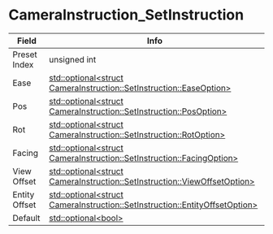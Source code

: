 # CameraInstruction_SetInstruction

<table><thead><tr><th>Field</th><th>Info</th></tr></thead><tbody>
<tr><td>Preset Index</td><td>unsigned int</td></tr>
<tr><td>Ease</td><td><a href="../types/Optional_struct CameraInstruction_SetInstruction_EaseOption.md">std::optional&lt;struct CameraInstruction::SetInstruction::EaseOption&gt;</a></td></tr>
<tr><td>Pos</td><td><a href="../types/Optional_struct CameraInstruction_SetInstruction_PosOption.md">std::optional&lt;struct CameraInstruction::SetInstruction::PosOption&gt;</a></td></tr>
<tr><td>Rot</td><td><a href="../types/Optional_struct CameraInstruction_SetInstruction_RotOption.md">std::optional&lt;struct CameraInstruction::SetInstruction::RotOption&gt;</a></td></tr>
<tr><td>Facing</td><td><a href="../types/Optional_struct CameraInstruction_SetInstruction_FacingOption.md">std::optional&lt;struct CameraInstruction::SetInstruction::FacingOption&gt;</a></td></tr>
<tr><td>View Offset</td><td><a href="../types/Optional_struct CameraInstruction_SetInstruction_ViewOffsetOption.md">std::optional&lt;struct CameraInstruction::SetInstruction::ViewOffsetOption&gt;</a></td></tr>
<tr><td>Entity Offset</td><td><a href="../types/Optional_struct CameraInstruction_SetInstruction_EntityOffsetOption.md">std::optional&lt;struct CameraInstruction::SetInstruction::EntityOffsetOption&gt;</a></td></tr>
<tr><td>Default</td><td><a href="../types/Optional_bool.md">std::optional&lt;bool&gt;</a></td></tr>
</tbody></table>